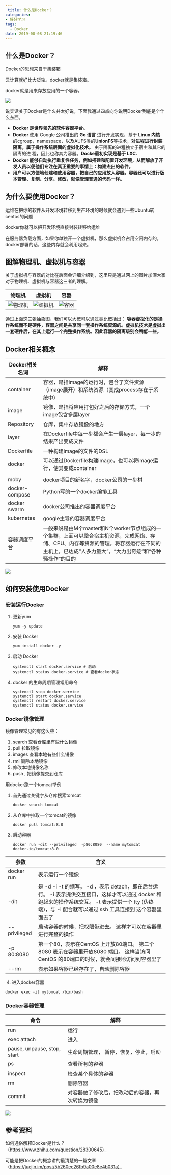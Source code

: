 ```yaml
---
 title: 什么是Docker？
categories:
- 好好学习
tags:
  - Docker
date: 2019-08-08 21:19:46
---
```



## 什么是Docker？

Docker的思想来自于集装箱

云计算就好比大货轮。docker就是集装箱。

docker就是用来存放应用的一个容器。

![](https://www.runoob.com/wp-content/uploads/2016/04/docker01.png)

<!-- more -->

说实话关于Docker是什么并太好说，下面我通过四点向你说明Docker到底是个什么东西。

- **Docker 是世界领先的软件容器平台。**
- **Docker** 使用 Google 公司推出的 **Go 语言**  进行开发实现，基于 **Linux 内核** 的cgroup，namespace，以及AUFS类的**UnionFS**等技术，**对进程进行封装隔离，属于操作系统层面的虚拟化技术。** 由于隔离的进程独立于宿主和其它的隔离的进 程，因此也称其为容器。**Docke最初实现是基于 LXC.**
- **Docker 能够自动执行重复性任务，例如搭建和配置开发环境，从而解放了开发人员以便他们专注在真正重要的事情上：构建杰出的软件。**
- **用户可以方便地创建和使用容器，把自己的应用放入容器。容器还可以进行版本管理、复制、分享、修改，就像管理普通的代码一样。**




## 为什么要使用Docker？

运维在把你的软件从开发环境转移到生产环境的时候就会遇到一些Ubuntu转centos的问题

docker你就可以把开发环境直接封装转移给运维

在服务器负载方面，如果你单独开一个虚拟机，那么虚拟机会占用空闲内存的，docker部署的话，这些内存就会利用起来。

## 图解物理机、虚拟机与容器

关于虚拟机与容器的对比在后面会详细介绍到，这里只是通过网上的图片加深大家对于物理机、虚拟机与容器这三者的理解。

| 物理机                                                       | 虚拟机                                                       | 容器                                                         |
| ------------------------------------------------------------ | ------------------------------------------------------------ | ------------------------------------------------------------ |
| ![物理机](https://user-gold-cdn.xitu.io/2018/6/18/1641129f0ecdf8ff?imageView2/0/w/1280/h/960/format/webp/ignore-error/1) | ![虚拟机](https://user-gold-cdn.xitu.io/2018/6/18/164112a72a917f4a?imageView2/0/w/1280/h/960/format/webp/ignore-error/1) | ![容器](https://user-gold-cdn.xitu.io/2018/6/18/164112ac76e6f693?imageView2/0/w/1280/h/960/format/webp/ignore-error/1) |

通过上面这三张抽象图，我们可以大概可以通过类比概括出： **容器虚拟化的是操作系统而不是硬件，容器之间是共享同一套操作系统资源的。虚拟机技术是虚拟出一套硬件后，在其上运行一个完整操作系统。因此容器的隔离级别会稍低一些。**

## Docker相关概念

| Docker相关名词 | 解释                                                         |
| -------------- | ------------------------------------------------------------ |
| container      | 容器，是指image的运行时，包含了文件资源（image展开）和系统资源（变成process存在于系统中） |
| image          | 镜像，是指将应用打包好之后的存储方式，一个image包含多层layer |
| Repository     | 仓库，集中存放镜像的地方                                     |
| layer          | 在Dockerfile中每一步都会产生一层layer，每一步的结果产出变成文件 |
| Dockerfile     | 一种构建image的文件的DSL                                     |
| docker         | 可以通过Dockerfile构建image，也可以将image运行，使其变成container |
|                |                                                              |
| moby           | docker项目的新名字，docker公司的一步棋                       |
| docker-compose | Python写的一个docker编排工具                                 |
| docker swarm   | docker公司推出的容器调度平台                                 |
| kubernetes     | google主导的容器调度平台                                     |
| 容器调度平台   | 一般来说是由M个master和N个worker节点组成的一个集群，上面可以整合宿主机资源，完成网络、存储、CPU、内存等资源的管理，将容器运行在不同的主机上，已达成“人多力量大”，“大力出奇迹”和“各种骚操作”的目的 |

![](http://stepimagewm.how2j.cn/9104.png)

## 如何安装使用Docker

### 安装运行Docker

1. 更新yum

   ```shell
   yum -y update
   ```

2. 安装 Docker

   ```shell
   yum install docker -y
   ```

3. 启动 Docker

   ```shell
   systemctl start docker.service # 启动
   systemctl status docker.service # 查看docker状态
   ```

4. docker 的生命周期管理常用命令

   ```shell
   systemctl stop docker.service 
   systemctl start docker.service
   systemctl restart docker.service
   systemctl status docker.service
   ```

### Docker镜像管理

镜像管理常见的有这么些：
1. search 查看仓库里有些什么镜像
2. pull 拉取镜像
3. images 查看本地有些什么镜像
4. rmi 删除本地镜像
5. 修改本地镜像名称
6. push , 把镜像提交到仓库

用docker跑一个tomcat举例

1. 首先通过关键字从仓库搜索tomcat

   ```
   docker search tomcat
   ```

2. 从仓库中拉取一个tomcat的镜像

   ```
   docker pull tomcat:8.0
   ```

3. 启动容器

   ```
   docker run -dit --privileged  -p80:8080  --name mytomcat docker.io/tomcat:8.0 
   ```

| 参数         | 含义                                                         |
| ------------ | ------------------------------------------------------------ |
| docker run   | 表示运行一个镜像                                             |
| -dit         | 是 -d -i -t 的缩写。 -d ，表示 detach，即在后台运行。 -i 表示提供交互接口，这样才可以通过 docker 和 跑起来的操作系统交互。 -t 表示提供一个 tty (伪终端)，与 -i 配合就可以通过 ssh 工具连接到 这个容器里面去了 |
| --privileged | 启动容器的时候，把权限带进去。 这样才可以在容器里进行完整的操作 |
| -p 80:8080   | 第一个80，表示在CentOS 上开放80端口。 第二个8080 表示在容器里开放8080 端口。 这样当访问CentOS 的80端口的时候，就会间接地访问到容器里了 |
| --rm         | 表示如果容器已经存在了，自动删除容器                         |

​	4. 进入docker容器

```
docker exec -it mytomcat /bin/bash
```

### Docker容器管理

 

| 命令                        | 解释                                             |
| --------------------------- | ------------------------------------------------ |
| run                         | 运行                                             |
| exec attach                 | 进入                                             |
| pause, unpause, stop, start | 生命周期管理， 暂停，恢复，停止，启动            |
| ps                          | 查看所有的容器                                   |
| inspect                     | 检查某个具体的容器                               |
| rm                          | 删除容器                                         |
| commit                      | 对容器做了修改后，把改动后的容器，再次转换为镜像 |

![](http://stepimagewm.how2j.cn/9116.png)

## 参考资料

如何通俗解释Docker是什么？（https://www.zhihu.com/question/28300645）

可能是把Docker的概念讲的最清楚的一篇文章（https://juejin.im/post/5b260ec26fb9a00e8e4b031a）